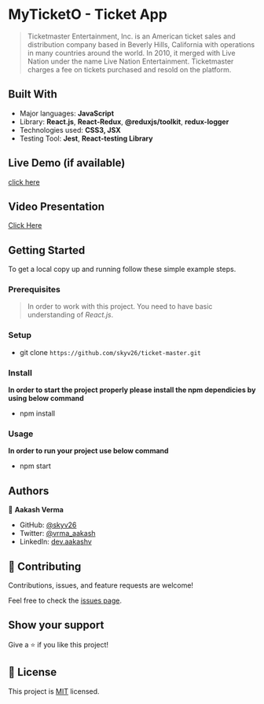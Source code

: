 # MyTicketO - Ticket App

> Ticketmaster Entertainment, Inc. is an American ticket sales and distribution company based in Beverly Hills, California with operations in many countries around the world. In 2010, it merged with Live Nation under the name Live Nation Entertainment. Ticketmaster charges a fee on tickets purchased and resold on the platform.

## Built With

- Major languages: **JavaScript**
- Library: **React.js**, **React-Redux**, **@reduxjs/toolkit**, **redux-logger**
- Technologies used: **CSS3, JSX**
- Testing Tool: **Jest**, **React-testing Library**

## Live Demo (if available)

[click here](https://myticketo.netlify.app)

## Video Presentation

[Click Here](https://www.loom.com/share/c67c334458a94215b27b75e3ed889fb3)

## Getting Started


To get a local copy up and running follow these simple example steps.

### Prerequisites

> In order to work with this project. You need to have basic understanding of *React.js*.

### Setup

- git clone `https://github.com/skyv26/ticket-master.git`

### Install

**In order to start the project properly please install the npm dependicies by using below command**

- npm install

### Usage

**In order to run your project use below command**

- npm start

## Authors

👤 **Aakash Verma**

- GitHub: [@skyv26](https://github.com/skyv26)
- Twitter: [@vrma_aakash](https://twitter.com/vrma_aakash)
- LinkedIn: [dev.aakashv](https://linkedin.com/in/skyv2022)


## 🤝 Contributing

Contributions, issues, and feature requests are welcome!

Feel free to check the [issues page](../../issues/).

## Show your support

Give a ⭐️ if you like this project!

## 📝 License

This project is [MIT](./LICENSE) licensed.